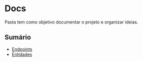 # Docs
Pasta tem como objetivo documentar o projeto e organizar ideias.
## Sumário
- [Endpoints](/progweb-20232/docs/endpoints.md)
- [Entidades](/progweb-20232/docs/entidades.md)